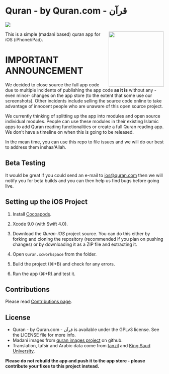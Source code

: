 # Quran - by Quran.com - قرآن

[<img src="https://cloud.githubusercontent.com/assets/5665498/24449585/04481cfe-1478-11e7-9079-35c9532fc661.png" />](https://itunes.apple.com/app/id1118663303)


[<img align="right" src="https://cloud.githubusercontent.com/assets/5665498/25025425/85720cc8-20a2-11e7-9860-c1e37353b049.png"  width="175"/>](https://itunes.apple.com/app/id1118663303)

This is a simple (madani based) quran app for iOS (iPhone/iPad).


# IMPORTANT ANNOUNCEMENT

We decided to close source the full app code due to multiple incidents of publishing the app code **as it is** without any -even minor- changes on the app store (to the extent that some use our screenshots). Other incidents include selling the source code online to take advantage of innocent people who are unaware of this open source project.

We currently thinking of splitting up the app into modules and open source individual modules. People can use these modules in their existing Islamic apps to add Quran reading functionalities or create a full Quran reading app. We don't have a timeline on when this is going to be released.


In the mean time, you can use this repo to file issues and we will do our best to address them inshaa'Allah.

## Beta Testing

It would be great if you could send an e-mail to ios@quran.com then we will notify you for beta builds and you can then help us find bugs before going live.

## Setting up the iOS Project

1. Install [Cocoapods](https://cocoapods.org).

2. Xcode 9.0 (with Swift 4.0).

3. Download the _Quran-iOS_ project source. You can do this either by forking and cloning the repository (recommended if you plan on pushing changes) or by downloading it as a ZIP file and extracting it.

4. Open `Quran.xcworkspace` from the folder.

5. Build the project (⌘+B) and check for any errors.

6. Run the app (⌘+R).and test it.

## Contributions
Please read [Contributions page](https://github.com/quran/quran-ios/wiki/Contributions).

## License

* Quran - by Quran.com - قرآن is available under the GPLv3 license. See the LICENSE file for more info.
* Madani images from [quran images project](https://github.com/quran/quran.com-images) on github.
* Translation, tafsir and Arabic data come from [tanzil](http://tanzil.net) and [King Saud University](https://quran.ksu.edu.sa).

**Please do not rebuild the app and push it to the app store - please contribute your fixes to this project instead.**
